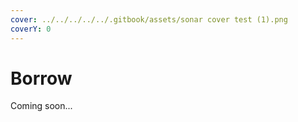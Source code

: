 ```yaml
---
cover: ../../../../../.gitbook/assets/sonar cover test (1).png
coverY: 0
---
```


# Borrow

Coming soon...
